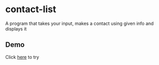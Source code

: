 # contact-list
A program that takes your input, makes a contact using given info and displays it
## Demo
Click [here]() to try
